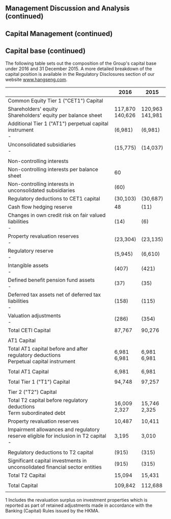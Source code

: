 ## Management Discussion and Analysis (continued)

## Capital Management (continued)

## Capital base (continued)

The following table sets out the composition of the Group's capital base under 2016 and 31 December 2015. A more detailed breakdown of the capital position is available in the Regulatory Disclosures section of our website www.hangseng.com.

|                                                                                          | 2016               | 2015               |
|------------------------------------------------------------------------------------------|--------------------|--------------------|
| Common Equity Tier 1 ("CET1") Capital                                                    |                    |                    |
| Shareholders' equity<br>Shareholders' equity per balance sheet                           | 117,870<br>140,626 | 120,963<br>141,981 |
| Additional Tier 1 ("AT1") perpetual capital instrument<br>-                              | (6,981)            | (6,981)            |
| Unconsolidated subsidiaries<br>-                                                         | (15,775)           | (14,037)           |
|                                                                                          |                    |                    |
| Non-controlling interests                                                                |                    |                    |
| Non-controlling interests per balance sheet                                              | 60                 |                    |
| Non-controlling interests in unconsolidated subsidiaries                                 | (60)               |                    |
| Regulatory deductions to CET1 capital                                                    | (30,103)           | (30,687)           |
| Cash flow hedging reserve                                                                | 48                 | (11)               |
| Changes in own credit risk on fair valued liabilities<br>-                               | (14)               | (6)                |
| Property revaluation reserves<br>-                                                       | (23,304)           | (23,135)           |
| Regulatory reserve<br>-                                                                  | (5,945)            | (6,610)            |
| Intangible assets<br>-                                                                   | (407)              | (421)              |
| Defined benefit pension fund assets<br>-                                                 | (37)               | (35)               |
| Deferred tax assets net of deferred tax liabilities<br>-                                 | (158)              | (115)              |
| Valuation adjustments<br>-                                                               | (286)              | (354)              |
| Total CETI Capital                                                                       | 87,767             | 90,276             |
|                                                                                          |                    |                    |
| AT1 Capital                                                                              |                    |                    |
| Total AT1 capital before and after regulatory deductions<br>Perpetual capital instrument | 6,981<br>6,981     | 6,981<br>6,981     |
|                                                                                          |                    |                    |
| Total AT1 Capital                                                                        | 6,981              | 6,981              |
|                                                                                          |                    |                    |
| Total Tier 1 ("T1") Capital                                                              | 94,748             | 97,257             |
|                                                                                          |                    |                    |
| Tier 2 ("T2") Capital                                                                    |                    |                    |
| Total T2 capital before regulatory deductions<br>Term subordinated debt                  | 16,009<br>2,327    | 15,746<br>2,325    |
| Property revaluation reserves                                                            | 10,487             | 10,411             |
| Impairment allowances and regulatory reserve eligible for inclusion in T2 capital<br>-   | 3,195              | 3,010              |
|                                                                                          |                    |                    |
| Regulatory deductions to T2 capital                                                      | (915)              | (315)              |
| Significant capital investments in unconsolidated financial sector entities              | (915)              | (315)              |
| Total T2 Capital                                                                         | 15,094             | 15,431             |
|                                                                                          |                    |                    |
| Total Capital                                                                            | 109,842            | 112,688            |
|                                                                                          |                    |                    |

1 Includes the revaluation surplus on investment properties which is reported as part of retained adjustments made in accordance with the Banking (Capital) Rules issued by the HKMA.
